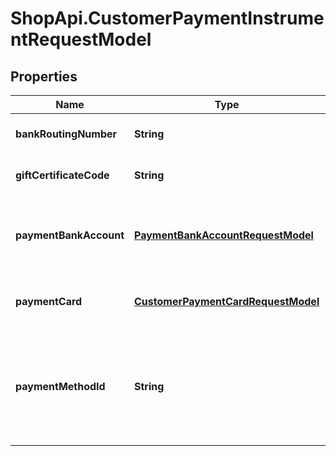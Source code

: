 # ShopApi.CustomerPaymentInstrumentRequestModel

## Properties
Name | Type | Description | Notes
------------ | ------------- | ------------- | -------------
**bankRoutingNumber** | **String** | The bank routing number. | [optional] 
**giftCertificateCode** | **String** | The gift certificate code. | [optional] 
**paymentBankAccount** | [**PaymentBankAccountRequestModel**](PaymentBankAccountRequestModel.md) | The payment bank account request data. | [optional] 
**paymentCard** | [**CustomerPaymentCardRequestModel**](CustomerPaymentCardRequestModel.md) | The customer payment card. | [optional] 
**paymentMethodId** | **String** | The payment method id. Optional if a customer payment instrument id is specified. | [optional] 


